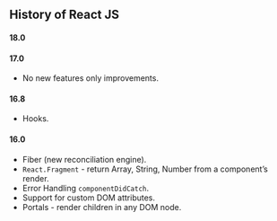 History of React JS
-

#### 18.0

#### 17.0

* No new features only improvements.

#### 16.8

* Hooks.

#### 16.0

* Fiber (new reconciliation engine).
* `React.Fragment` - return Array, String, Number from a component’s render.
* Error Handling `componentDidCatch`.
* Support for custom DOM attributes.
* Portals - render children in any DOM node.
